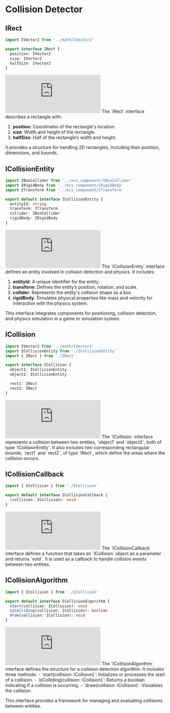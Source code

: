 # Collision Detector

## IRect

```typescript
import IVector2 from '../math/IVector2'

export interface IRect {
  position: IVector2
  size: IVector2
  halfSize: IVector2
}
```

<iframe src="https://1drv.ms/u/c/37f44e52f80d7972/IQRHChuioIr3QJG3hDB5PM85AeFt3vIUwTNh-vYDHWrlG74" width="300" height="120" frameborder="0" scrolling="no"></iframe>
The `IRect` interface describes a rectangle with:

1. **position**: Coordinates of the rectangle's location.
2. **size**: Width and height of the rectangle.
3. **halfSize**: Half of the rectangle’s width and height.

It provides a structure for handling 2D rectangles, including their position, dimensions, and bounds.

## ICollisionEntity

```typescript
import IBoxCollider from '../ecs_component/IBoxCollider'
import IRigidBody from '../ecs_component/IRigidBody'
import ITransform from '../ecs_component/ITransform'

export default interface ICollisionEntity {
  entityId: string
  transform: ITransform
  collider: IBoxCollider
  rigidBody: IRigidBody
}
```

<iframe src="https://1drv.ms/u/c/37f44e52f80d7972/IQQUvEfTMO2QT7qucF4uMCyXAabp4nc9h6h7EEn2pIdPnBA" width="300" height="120" frameborder="0" scrolling="no"></iframe>
The `ICollisionEntity` interface defines an entity involved in collision detection and physics. It includes:

1. **entityId**: A unique identifier for the entity.
2. **transform**: Defines the entity’s position, rotation, and scale.
3. **collider**: Represents the entity's collision shape as a box.
4. **rigidBody**: Simulates physical properties like mass and velocity for interaction with the physics system.

This interface integrates components for positioning, collision detection, and physics simulation in a game or simulation system.

## ICollision

```typescript
import IVector2 from '../math/IVector2'
import ICollisionEntity from './ICollisionEntity'
import { IRect } from './IRect'

export interface ICollision {
  object1: ICollisionEntity
  object2: ICollisionEntity

  rect1: IRect
  rect2: IRect
}
```

<iframe src="https://1drv.ms/u/c/37f44e52f80d7972/IQQ9hXiIE7s7SaDMKkI_C44FAcFgnezr36MWD835LrOH_s4" width="300" height="120" frameborder="0" scrolling="no"></iframe>
The `ICollision` interface represents a collision between two entities, `object1` and `object2`, both of type `ICollisionEntity`.  
It also includes two corresponding rectangular bounds, `rect1` and `rect2`, of type `IRect`, which define the areas where the collision occurs.

## ICollisionCallback

```typescript
import { ICollision } from './ICollision'

export default interface ICollisionCallback {
  (collision: ICollision): void
}
```

<iframe src="https://1drv.ms/u/c/37f44e52f80d7972/IQQrpMzmghxwQqpsN8_cB79yAT-g5JbacyMDf59g5T6PQCc" width="300" height="120" frameborder="0" scrolling="no"></iframe>
The `ICollisionCallback` interface defines a function that takes an `ICollision` object as a parameter and returns `void`.  
It is used as a callback to handle collision events between two entities.

## ICollisionAlgorithm

```typescript
import { ICollision } from './ICollision'

export default interface ICollisionAlgorithm {
  start(collision: ICollision): void
  isColliding(collision: ICollision): boolean
  draw(collision: ICollision): void
}
```

<iframe src="https://1drv.ms/u/c/37f44e52f80d7972/IQQVB155XGEZQpns79x6_mwRARWfYBPCBhdSIW58KZ_9Tzc" width="300" height="120" frameborder="0" scrolling="no"></iframe>
The `ICollisionAlgorithm` interface defines the structure for a collision detection algorithm. It includes three methods:
- `start(collision: ICollision)`: Initializes or processes the start of a collision.
- `isColliding(collision: ICollision)`: Returns a boolean indicating if a collision is occurring.
- `draw(collision: ICollision)`: Visualizes the collision.

This interface provides a framework for managing and evaluating collisions between entities.